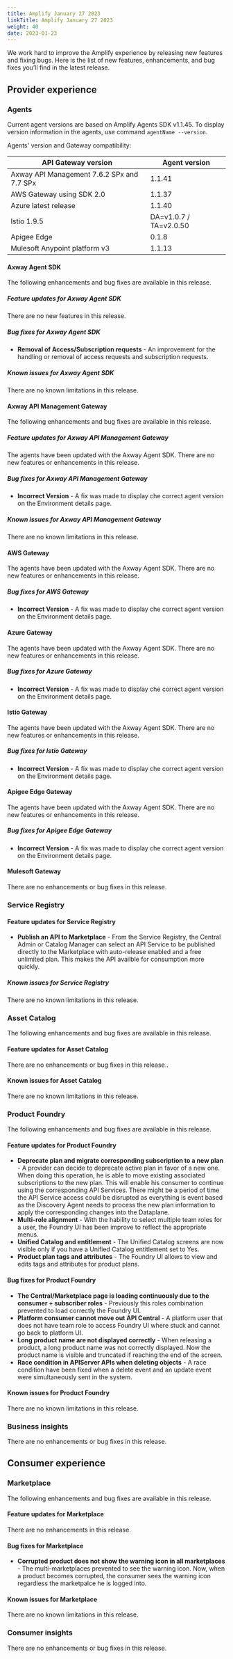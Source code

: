 ```yaml
---
title: Amplify January 27 2023
linkTitle: Amplify January 27 2023
weight: 40
date: 2023-01-23
---
```

We work hard to improve the Amplify experience by releasing new features and fixing bugs. Here is the list of new features, enhancements, and bug fixes you’ll find in the latest release.

## Provider experience

### Agents

Current agent versions are based on Amplify Agents SDK v1.1.45. To display version information in the agents, use command `agentName --version`.

Agents' version and Gateway compatibility:

| API Gateway version                        | Agent version          |
|--------------------------------------------|------------------------|
| Axway API Management 7.6.2 SPx and 7.7 SPx | 1.1.41                 |
| AWS Gateway using SDK 2.0                  | 1.1.37                 |
| Azure latest release                       | 1.1.40                 |
| Istio 1.9.5                                | DA=v1.0.7 / TA=v2.0.50 |
| Apigee Edge                                | 0.1.8                  |
| Mulesoft Anypoint platform v3              | 1.1.13                 |

#### Axway Agent SDK

The following enhancements and bug fixes are available in this release.

##### Feature updates for Axway Agent SDK

There are no new features in this release.

##### Bug fixes for Axway Agent SDK

* **Removal of Access/Subscription requests** - An improvement for the handling or removal of access requests and subscription requests.

##### Known issues for Axway Agent SDK

There are no known limitations in this release.

#### Axway API Management Gateway

The following enhancements and bug fixes are available in this release.

##### Feature updates for Axway API Management Gateway

The agents have been updated with the Axway Agent SDK. There are no new features or enhancements in this release.

##### Bug fixes for Axway API Management Gateway

* **Incorrect Version** - A fix was made to display che correct agent version on the Environment details page.

##### Known issues for Axway API Management Gateway

There are no known limitations in this release.

#### AWS Gateway

The agents have been updated with the Axway Agent SDK. There are no new features or enhancements in this release.

##### Bug fixes for AWS Gateway

* **Incorrect Version** - A fix was made to display che correct agent version on the Environment details page.

#### Azure Gateway

The agents have been updated with the Axway Agent SDK. There are no new features or enhancements in this release.

##### Bug fixes for Azure Gateway

* **Incorrect Version** - A fix was made to display che correct agent version on the Environment details page.

#### Istio Gateway

The agents have been updated with the Axway Agent SDK. There are no new features or enhancements in this release.

##### Bug fixes for Istio Gateway

* **Incorrect Version** - A fix was made to display che correct agent version on the Environment details page.

#### Apigee Edge Gateway

The agents have been updated with the Axway Agent SDK. There are no new features or enhancements in this release.

##### Bug fixes for Apigee Edge Gateway

* **Incorrect Version** - A fix was made to display che correct agent version on the Environment details page.

#### Mulesoft Gateway

There are no enhancements or bug fixes in this release.

### Service Registry

#### Feature updates for Service Registry

* **Publish an API to Marketplace** - From the Service Registry, the Central Admin or Catalog Manager can select an API Service to be published directly to the Marketplace with auto-release enabled and a free unlimited plan.  This makes the API availble for consumption more quickly.

##### Known issues for Service Registry

There are no known limitations in this release.

### Asset Catalog

The following enhancements and bug fixes are available in this release.

#### Feature updates for Asset Catalog

There are no enhancements or bug fixes in this release..

#### Known issues for Asset Catalog

There are no known limitations in this release.

### Product Foundry

The following enhancements and bug fixes are available in this release.

#### Feature updates for Product Foundry

* **Deprecate plan and migrate corresponding subscription to a new plan** - A provider can decide to deprecate active plan in favor of a new one. When doing this operation, he is able to move existing associated subscriptions to the new plan. This will enable his consumer to continue using the corresponding API Services. There might be a period of time the API Service access could be disrupted as everything is event based as the Discovery Agent needs to process the new plan information to apply the corresponding changes into the Dataplane.
* **Multi-role alignment** - With the hability to select multiple team roles for a user, the Foundry UI has been improve to reflect the appropriate menus.
* **Unified Catalog and entitlement** - The Unified Catalog screens are now visible only if you have a Unified Catalog entitlement set to Yes.
* **Product plan tags and attributes** - The Foundry UI allows to view and edits tags and attributes for product plans.

#### Bug fixes for Product Foundry

* **The Central/Marketplace page is loading continuously due to the consumer + subscriber roles** - Previously this roles combination prevented to load correctly the Foundry UI.
* **Platform consumer cannot move out API Central** - A platform user that does not have team role to access Foundry UI where stuck and cannot go back to platform UI.
* **Long product name are not displayed correctly** - When releasing a product, a long product name was not correctly displayed. Now the product name is visible and truncated if reaching the end of the screen.
* **Race condition in APIServer APIs when deleting objects** - A race condition have been fixed when a delete event and an update event were simultaneously sent in the system.

#### Known issues for Product Foundry

There are no known limitations in this release.

### Business insights

There are no enhancements or bug fixes in this release.

## Consumer experience

### Marketplace

The following enhancements and bug fixes are available in this release.

#### Feature updates for Marketplace

There are no enhancements in this release.

#### Bug fixes for Marketplace

* **Corrupted product does not show the warning icon in all marketplaces** - The multi-marketplaces prevented to see the warning icon. Now, when a product becomes corrupted, the consumer sees the warning icon regardless the marketpalce he is logged into.

#### Known issues for Marketplace

There are no known limitations in this release.

### Consumer insights

There are no enhancements or bug fixes in this release.

